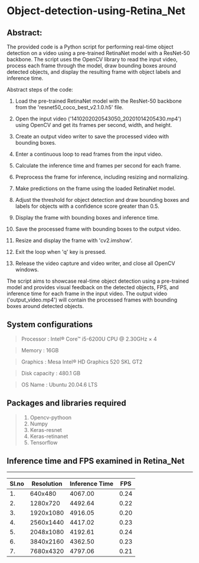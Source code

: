 # Object-detection-using-Retina_Net

## Abstract:
The provided code is a Python script for performing real-time object detection on a video using a pre-trained RetinaNet model with a ResNet-50 backbone. The script uses the OpenCV library to read the input video, process each frame through the model, draw bounding boxes around detected objects, and display the resulting frame with object labels and inference time.

Abstract steps of the code:

1. Load the pre-trained RetinaNet model with the ResNet-50 backbone from the 'resnet50_coco_best_v2.1.0.h5' file.

2. Open the input video ('1410202020543050_20201014205430.mp4') using OpenCV and get its frames per second, width, and height.

3. Create an output video writer to save the processed video with bounding boxes.

4. Enter a continuous loop to read frames from the input video.

5. Calculate the inference time and frames per second for each frame.

6. Preprocess the frame for inference, including resizing and normalizing.

7. Make predictions on the frame using the loaded RetinaNet model.

8. Adjust the threshold for object detection and draw bounding boxes and labels for objects with a confidence score greater than 0.5.

9. Display the frame with bounding boxes and inference time.

10. Save the processed frame with bounding boxes to the output video.

11. Resize and display the frame with 'cv2.imshow'.

12. Exit the loop when 'q' key is pressed.

13. Release the video capture and video writer, and close all OpenCV windows.

The script aims to showcase real-time object detection using a pre-trained model and provides visual feedback on the detected objects, FPS, and inference time for each frame in the input video. The output video ('output_video.mp4') will contain the processed frames with bounding boxes around detected objects.

## System configurations

  >Processor : Intel® Core™ i5-6200U CPU @ 2.30GHz × 4
  
  >Memory : 16GB
  
  >Graphics : Mesa Intel® HD Graphics 520 SKL GT2
  
  >Disk capacity : 480.1 GB
  
  >OS Name : Ubuntu 20.04.6 LTS


## Packages and libraries required
> 1. Opencv-pythoon
> 2. Numpy
> 3. Keras-resnet
> 4. Keras-retinanet
> 5. Tensorflow

## Inference time and FPS examined in Retina_Net
---------------------------------------------
| Sl.no | Resolution | Inference Time | FPS |
|-------|------------|----------------|-----|
| 1.    | 640x480    | 4067.00        | 0.24|
| 2.    | 1280x720   | 4492.64        | 0.22|
| 3.    | 1920x1080  | 4916.05        | 0.20|
| 4.    | 2560x1440  | 4417.02        | 0.23|
| 5.    | 2048x1080  | 4192.61        | 0.24|
| 6.    | 3840x2160  | 4362.50        | 0.23|
| 7.    | 7680x4320  | 4797.06        | 0.21|
